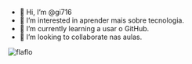 - 👋 Hi, I’m @gi716
- 👀 I’m interested in aprender mais sobre tecnologia.
- 🌱 I’m currently learning a usar o GitHub.
- 💞️ I’m looking to collaborate nas aulas.
  

![flaflo](https://github.com/user-attachments/assets/86ef06f2-820a-4e8c-90da-d4740c561486)



